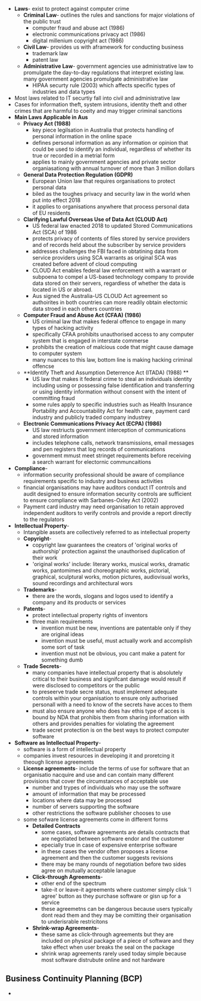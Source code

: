 - **Laws**- exist to protect against computer crime
	- **Criminal Law**- outlines the rules and sanctions for major violations of the public trust
		- computer fraud and abuse act (1986)
		- electronic communications privacy act (1986)
		- digital millenium copyright act (1986)
	- **Civil Law**- provides us with aframework for conducting business
		- trademark law
		- patent law
	- **Administrative Law**- government agencies use administrative law to promulgate the day-to-day regulations that interpret existing law. many government agencies promulgate administrative law
		- HIPAA securty rule (2003) which affects specific types of industries and data types
- Most laws related to IT securtiy fall into civil and administrative law
- Cases for information theft, system intrusions, identity theft and other crimes that are harmful to coeity and may trigger criminal sanctions
- **Main Laws Applicable in Aus**
	- **Privacy Act (1988)**
		- key piece legilsation in Australia that protects handling of personal information in the online space
		- defines personal information as any information or opinion that could be used to identify an individual, regardless of whether its true or recorded in a metrial form
		- applies to mainly government agencies and private sector organiasationg with annual turnover of more than 3 million dollars
	- **General Data Protection Regulation (GDPR)**
		- European Union law that requires organisations to protect personal data
		- biled as the toughes privacy and security law in the world when put into effect 2018
		- it applies to organisations anywhere that process personal data of EU residents
	- **Clarifying Lawful Overseas Use of Data Act (CLOUD Act)**
		- US federal law enacted 2018 to updated Stored Communications Act (SCA) of 1986 
		- protects privacy of contents of files stored by service providers and of records held about the subscriber by service providers
		- addresses challenges the FBI faced in obtatining data from service providers using SCA warrants as original SCA was created before advent of cloud computing
		- CLOUD Act enables federal law enforcement with a warrant or subpoena to compel a US-based technology company to provide data stored on their servers, regardless of whether the data is located in US or abroad.
		- Aus signed the Australia-US CLOUD Act agreement so authoirites in both countries can more readily obtain electornic data stroed in each others countries
	- **Computer Fraud and Abuse Act (CFAA) (1986)**
		- US criminal law that makes federal offence to engage in many types of hacking activity
		- specifically CFAA prohibits unauthorised access to any computer system that is engaged in interstate commerse
		- prohibits the creation of malcious code that might cause damage to computer system
		- many nuances to this law, bottom line is making hacking criminal offencse
	- **Identify Theft and Assumption Deterrence Act (ITADA) (1988) **
		- US law that makes it federal crime to steal an individuals identity including using or possessing false identification and transferring or using identity information without consent with the intent of committing fraud
		- some rules apply to specific industries such as Health Insurance Portability and Accountability Act for health care, payment card industry and publicly traded company industrey
	- **Electronic Communications Privacy Act (ECPA) (1986)**
		- US law restriucts government interception of communications and stored information
		- includes telephone calls, network transmissions, email messages and pen registers that log records of communications
		- government mmust meet stringet requirements before receiving a search warrant for electornic communcaitions
- **Compliance**-
	- information security professional should be aware of compliance requirements specific to industry and business activities
	- financial organisations may have auditors conduct IT controls and audit designed to ensure information security controls are sufficient to ensure compliance with Sarbanes-Oxley Act (2002)
	- Payment card industry may need organisation to retain approved independent auditors to verify controls and provide a report directly to the regulators
- **Intellectual Property**-
	- Intangible assets are collectively referred to as intellectual property
	- **Copyright**-
		- copyright law guarantees the creators of 'original works of authorship' protection against the unauthorised duplication of their work
		- 'original works' include: literary works, musical works, dramatic works, pantomimes and choreographic works, pictorial, graphical, sculptural works, motion pictures, audiovisual works, sound recordings and architectural wors
	- **Trademarks**-
		- there are the words, slogans and logos used to identify a company and its products or services
	- **Patents**-
		- protect intellectual property rights of inventors
		- three main requirements
			- invention must be new, inventions are patentable only if they are original ideas
			- invention must be useful, must actually work and accomplish some sort of task
			- invention must not be obvious, you cant make a patent for something dumb
	- **Trade Secrets**-
		- many companies have intellectual property that is absolutely critical to their business and signifcant damage would result if were disclosed to competitors or the public
		- to preseerve trade secre status, must implement adequate controls within your organisation to ensure only authorised personall with a need to know of the secrets have acces to them
		- must also ensure anyone who does hav ethis type of acces is bound by NDA that prohibis them from sharing information with others and provides penalties for violating the agreement
		- trade secret protection is on the best ways to protect computer software
- **Software as Intellectual Property**-
	- software is a form of intellectual property
	- companies invest resources in developing it and proretcing it theough license agreements
	- **License agreements**- include the terms of use for software that an organisatio nacquire and use and can contain many different provisions that cover the circumstances of acceptable use
		- number and trypes of individuals who may use the software
		- amount of information that may be processed
		- locations where data may be processed
		- number of servers supporting the software
		- other restrictions the software publisher chooses to use
	- some sofware license agreements come in different forms
		- **Detailed Contracts**
			- some cases, software agreements are details contracts that are negotiated between software endor and the customer
			- epecially true in case of expensive enterprise software
			- in these cases the vendor often proposes a license agreement and then the customer suggests revisions
			- there may be many rounds of negotiation before two sides agree on mutually acceptable lanague
		- **Click-through Agreements**-
			- other end of the spectrum
			- take-it or leave-it agreements where customer simply clisk 'I agree' button as they purchase software or gisn up for a service
			- these agreemetns can be dangerous because users typically dont read them and they may be comitting their organisation to underisrable restricitons
		- **Shrink-wrap Agreements**-
			- these same as click-through agreements but they are included on physical package of a piece of software and they take effect when user breaks the seal on the package
			- shrink wrap agreements rarely used today simple because most software distrubute online and not hardware

## Business Continuity Planning (BCP)
- 